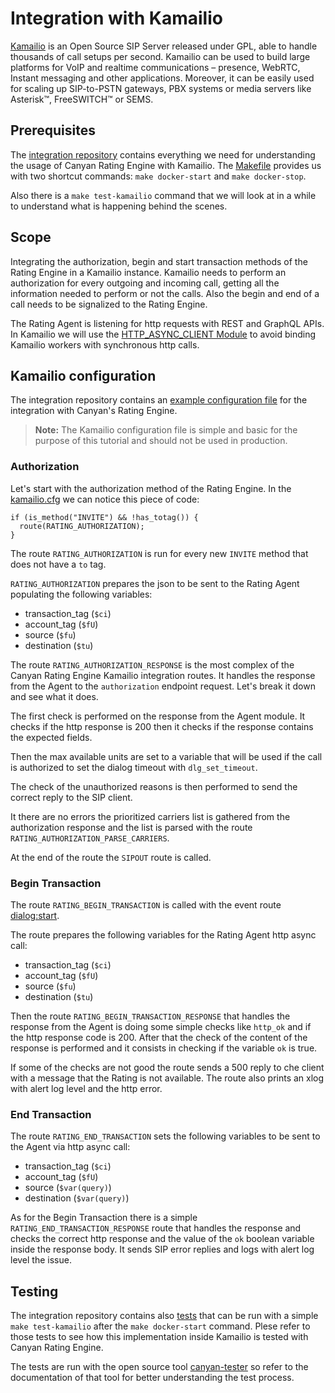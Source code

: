 # Integration with Kamailio

[Kamailio](https://www.kamailio.org/) is an Open Source SIP Server released under GPL, able to handle thousands of call setups per second. Kamailio can be used to build large platforms for VoIP and realtime communications – presence, WebRTC, Instant messaging and other applications.  Moreover, it can be easily used for scaling up SIP-to-PSTN gateways, PBX systems or media servers like Asterisk™, FreeSWITCH™ or SEMS.


## Prerequisites

The [integration repository](https://github.com/canyanio/rating-integration) contains everything we need for understanding the usage of Canyan Rating Engine with Kamailio.
The [Makefile](https://github.com/canyanio/rating-integration/blob/master/Makefile) provides us with two shortcut commands:
`make docker-start` and `make docker-stop`.

Also there is a `make test-kamailio` command that we will look at in a while to understand what is happening behind the scenes.

## Scope

Integrating the authorization, begin and start transaction methods of the Rating Engine in a Kamailio instance.
Kamailio needs to perform an authorization for every outgoing and incoming call, getting all the information needed to perform or not the calls. Also the begin and end of a call needs to be signalized to the Rating Engine.

The Rating Agent is listening for http requests with REST and GraphQL APIs. In Kamailio we will use the [HTTP_ASYNC_CLIENT Module](https://www.kamailio.org/docs/modules/stable/modules/http_async_client.html) to avoid binding Kamailio workers with synchronous http calls.


## Kamailio configuration

The integration repository contains an [example configuration file](https://github.com/canyanio/rating-integration/blob/master/conf/kamailio/rating.cfg) for the integration with Canyan's Rating Engine.

>**Note:** The Kamailio configuration file is simple and basic for the purpose 
> of this tutorial and should not be used in production.


### Authorization

Let's start with the authorization method of the Rating Engine.
In the [kamailio.cfg](https://github.com/canyanio/rating-integration/blob/master/conf/kamailio/kamailio.cfg) we can notice this piece of code:
```
if (is_method("INVITE") && !has_totag()) {
  route(RATING_AUTHORIZATION);
}
```
The route `RATING_AUTHORIZATION` is run for every new `INVITE` method that does not have a `to` tag.

`RATING_AUTHORIZATION` prepares the json to be sent to the Rating Agent populating the following variables:

* transaction_tag (`$ci`)
* account_tag (`$fU`)
* source (`$fu`)
* destination (`$tu`)

The route `RATING_AUTHORIZATION_RESPONSE` is the most complex of the Canyan Rating Engine Kamailio integration routes.
It handles the response from the Agent to the `authorization` endpoint request.
Let's break it down and see what it does.

The first check is performed on the response from the Agent module. It checks if the http response is 200 then it checks if the response contains the expected fields.

Then the max available units are set to a variable that will be used if the call is authorized to set the dialog timeout with `dlg_set_timeout`.

The check of the unauthorized reasons is then performed to send the correct reply to the SIP client.

It there are no errors the prioritized carriers list is gathered from the authorization response and the list is parsed with the route `RATING_AUTHORIZATION_PARSE_CARRIERS`.

At the end of the route the `SIPOUT` route is called.


### Begin Transaction

The route `RATING_BEGIN_TRANSACTION` is called with the event route [dialog:start](https://kamailio.org/docs/modules/stable/modules/dialog.html#idm1446).

The route prepares the following variables for the Rating Agent http async call:

* transaction_tag (`$ci`)
* account_tag (`$fU`)
* source (`$fu`)
* destination (`$tu`)

Then the route `RATING_BEGIN_TRANSACTION_RESPONSE` that handles the response from the Agent is doing some simple checks like `http_ok` and if the http response code is 200. After that the check of the content of the response is performed and it consists in checking if the variable `ok` is true.

If some of the checks are not good the route sends a 500 reply to che client with a message that the Rating is not available. The route also prints an xlog with alert log level and the http error.


### End Transaction

The route `RATING_END_TRANSACTION` sets the following variables to be sent to the Agent via http async call:

* transaction_tag (`$ci`)
* account_tag (`$fU`)
* source (`$var(query)`)
* destination (`$var(query)`)

As for the Begin Transaction there is a simple `RATING_END_TRANSACTION_RESPONSE` route that handles the response and checks the correct http response and the value of the `ok` boolean variable inside the response body.
It sends SIP error replies and logs with alert log level the issue.


## Testing

The integration repository contains also [tests](https://github.com/canyanio/rating-integration/tree/master/tests) that can be run with a simple `make test-kamailio` after the `make docker-start` command. Plese refer to those tests to see how this implementation inside Kamailio is tested with Canyan Rating Engine.

The tests are run with the open source tool [canyan-tester](https://github.com/canyanio/canyan-tester) so refer to the documentation of that tool for better understanding the test process.
